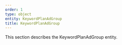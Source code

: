 ```yaml
---
order: 1
type: object
entity: KeywordPlanAdGroup
title: KeywordPlanAdGroup
---
```


This section describes the KeywordPlanAdGroup entity.
